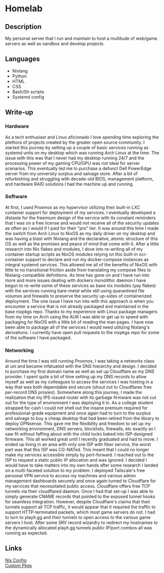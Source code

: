 # Homelab

## Description

My personal server that I run and maintain to host a multitude of web/game
servers as well as sandbox and develop projects.

## Languages

- Nixlang
- Python
- HTML
- CSS
- Bash/Sh scripts
- Systemd config

## Write-up

### Hardware

As a tech enthusiast and Linux aficionado I love spending time exploring the
plethora of projects created by the greater open source community. I started
this journey by setting up a couple of basic services running as systemd units
on my desktop which was running Arch Linux at the time. The issue with this was
that I never had my desktop running 24/7 and the processing power of my gaming
CPU/GPU was not ideal for server scenarios. This eventually led me to purchase a
defunct Dell PowerEdge server from my university surplus and salvage store.
After a bit of refurbishing and struggling with decade-old BIOS, management
platform, and hardware RAID solutions I had the machine up and running.

### Software

At first, I used Proxmox as my hypervisor utilizing their built-in LXC container
support for deployment of my services. I eventually developed a distaste for the
freemium design of the service with its constant reminders that I was on a free
license and would not receive all of the security updates as often as I would if
I paid for their "pro" tier. It was around this time I made the switch from Arch
Linux to NixOS as my daily driver on my desktop and was having a blast with
Nixlang and the declarative, atomic structure of this OS as well as the promises
and peace of mind that come with it. After a little research into Nix flakes and
modules, I dove into re-writing all of my container startup scripts as NixOS
modules relying on this built-in oci-container support to declare and run my
docker-compose instances as integral systemd services. This allowed me all of
the benefits of NixOS with little to no transitional friction aside from
translating my compose files to Nixlang-compatible definitions. As time has gone
on and I have run into more and more issues dealing with dockers monolithic
daemon I have begun to re-write some of these services as base nix modules (yay
flakes) with the services running bare-metal while still using quarantined file
volumes and firewalls to preserve the security up-sides of containerized
deployment. The one issue I have run into with this approach is when you
encounter a service that is not already packaged and maintained in the base
nixpkgs repo. Thanks to my experience with Linux package managers from my time
on Arch using the AUR I was able to get up to speed with packaging for NixOS
with a little bit of reading the man pages. I have now been able to package all
of the services I would need utilizing Nixlang's derivations. I currently have
open pull requests to the nixpkgs repo for some of the software I have packaged.

### Networking

Around the time I was still running Proxmox, I was taking a networks class at
uni and became infatuated with the DNS hierarchy and design. I decided to
purchase my first domain name as well as set up Cloudflare as my DNS provider. I
spent quite a bit of time setting up my DNS records to allow myself as well as
my colleagues to access the services I was hosting in a way that was both
dependable and secure (shout out to Cloudflares free per-record DNS proxies).
Somewhere along this journey, I made the realization that my IPS-issued router
with its garbage firmware was not cut out for the type of environment I was
deploying it in. As a college student strapped for cash I could not shell out
the insane premium required for professional-grade equipment and once again had
to turn to the surplus and salvage to buy a cheap desktop that had been retired
from the library to deploy OPNsense. This gave me the flexibility and freedom to
set up my networking environment, DNS servers, blocklists, firewalls, etc
exactly as I saw fit without faffing about with the child locks baked into
ISP-designed firmware. This all worked great until I recently graduated and had
to move. I ended up living in an area with only one ISP with fiber service, the
worst part was that this ISP was CG-NATed. This meant that I could no longer
make my services accessible simply by port-forward. I reached out to the ISP to
request a static public IP allocation and was ignored. I decided I would have to
take matters into my own hands after some research I landed on a multi-faceted
solution to my problem. I deployed Tailscale's free personal VPN service to
access my machines and various admin management dashboards securely and once
again turned to Cloudflare for my services that necessitated public access.
Cloudflare offers free TCP tunnels via their cloudflared daemon. Once I had that
set-up I was able to simply generate CNAME records that pointed to the exposed
tunnel hooks for seamless integration. However, despite Cloudflare's claims that
their tunnels support all TCP traffic, it would appear that it required the
traffic to support HTTP-terminated packets, which most game servers do not. I
had to turn to playit.gg and their tunnels to open access to the various game
servers I host. After some SRV record wizardry to redirect my hostnames to the
dynamically allocated playit.gg tunnels public IP/port combos all was running as
expected.

## Links

[Nix Config](https://github.com/Guno327/nixcfg/tree/main/hosts/nixos-server)\
[Custom Pkgs](https://github.com/Guno327/pkgs)
